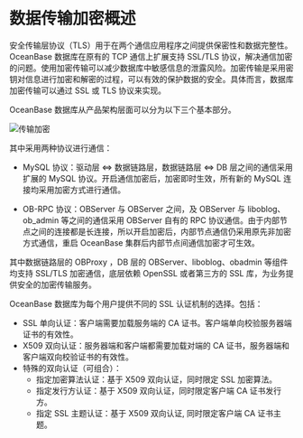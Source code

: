 # 数据传输加密概述

安全传输层协议（TLS）用于在两个通信应用程序之间提供保密性和数据完整性。OceanBase 数据库在原有的 TCP 通信上扩展支持 SSL/TLS 协议，解决通信加密的问题。使用加密传输可以减少数据库中敏感信息的泄露风险。加密传输是采用密钥对信息进行加密和解密的过程，可以有效的保护数据的安全。具体而言，数据库加密传输可以通过 SSL 或 TLS 协议来实现。

OceanBase 数据库从产品架构层面可以分为以下三个基本部分。

![传输加密](https://obbusiness-private.oss-cn-shanghai.aliyuncs.com/doc/img/observer-enterprise/V4.2.1/700.reference/100.oceanbase-database-concepts/900.storage-architecture/200.data-storage/transmission-encryption.png)

其中采用两种协议进行通信：

* MySQL 协议：驱动层 \<=\> 数据链路层，数据链路层 \<=\> DB 层之间的通信采用扩展的 MySQL 协议。开启通信加密后，加密即时生效，所有新的 MySQL 连接均采用加密方式进行通信。

* OB-RPC 协议：OBServer 与 OBServer 之间，及 OBServer 与 liboblog、ob_admin 等之间的通信采用 OBServer 自有的 RPC 协议通信。由于内部节点之间的连接都是长连接，所以开启加密后，内部节点通信仍采用原先非加密方式通信，重启 OceanBase 集群后内部节点间通信加密才可生效。

其中数据链路层的 OBProxy ，DB 层的 OBServer、liboblog、obadmin 等组件均支持 SSL/TLS 加密通信，底层依赖 OpenSSL 或者第三方的 SSL 库，为业务提供安全的加密传输服务。

OceanBase 数据库为每个用户提供不同的 SSL 认证机制的选择。包括：

* SSL 单向认证：客户端需要加载服务端的 CA 证书。客户端单向校验服务器端证书的有效性。
* X509 双向认证：服务器端和客户端都需要加载对端的 CA 证书，服务器端和客户端双向校验证书的有效性。
* 特殊的双向认证（可组合）：
  * 指定加密算法认证：基于 X509 双向认证，同时限定 SSL 加密算法。
  * 指定发行方认证：基于 X509 双向认证，同时限定客户端 CA 证书发行方。
  * 指定 SSL 主题认证：基于 X509 双向认证, 同时限定客户端 CA 证书主题。
